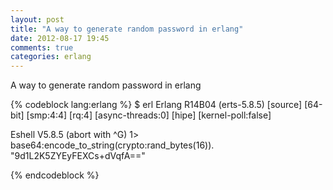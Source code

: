 ```yaml
---
layout: post
title: "A way to generate random password in erlang"
date: 2012-08-17 19:45
comments: true
categories: erlang
---
```


A way to generate random password in erlang

{% codeblock lang:erlang %}
$ erl
Erlang R14B04 (erts-5.8.5) [source] [64-bit] [smp:4:4] [rq:4] [async-threads:0] [hipe] [kernel-poll:false]

Eshell V5.8.5  (abort with ^G)
1> base64:encode_to_string(crypto:rand_bytes(16)).
"9d1L2K5ZYEyFEXCs+dVqfA=="



{% endcodeblock %}
